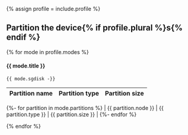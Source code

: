 {% assign profile = include.profile %}

## Partition the device{% if profile.plural %}s{% endif %}

{% for mode in profile.modes %}

#### {{ mode.title }}

```
{{ mode.sgdisk -}}
```

| Partition name       | Partition type       | Partition size       |
| :------------------- | :------------------- | :------------------- |
{%- for partition in mode.partitions %}
| {{ partition.node }} | {{ partition.type }} | {{ partition.size }} |
{%- endfor %}

{% endfor %}
